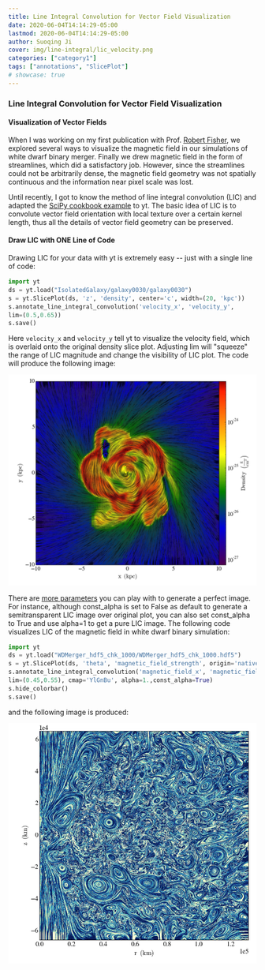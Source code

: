 ```yaml
---
title: Line Integral Convolution for Vector Field Visualization
date: 2020-06-04T14:14:29-05:00
lastmod: 2020-06-04T14:14:29-05:00
author: Suoqing Ji
cover: img/line-integral/lic_velocity.png
categories: ["category1"]
tags: ["annotations", "SlicePlot"]
# showcase: true
---
```


### Line Integral Convolution for Vector Field Visualization

<!--more-->

#### Visualization of Vector Fields

When I was working on my first publication with Prof. [Robert
Fisher](http://www.umassd.edu/engineering/phy/people/facultyandstaff/robertfisher/), 
we
explored several ways to visualize the magnetic field in our simulations of
white dwarf binary merger. Finally we drew magnetic field in the form of
streamlines, which did a satisfactory job. However, since the streamlines could
not be arbitrarily dense, the magnetic field geometry was not spatially
continuous and the information near pixel scale was lost.

Until recently, I got to know the method of line integral convolution (LIC) and
adapted the [SciPy cookbook example](http://wiki.scipy.org/Cookbook/LineIntegralConvolution) 
to yt. The basic idea of LIC is to convolute
vector field orientation with local texture over a certain kernel length, thus
all the details of vector field geometry can be preserved.

#### Draw LIC with ONE Line of Code

Drawing LIC for your data with yt is extremely easy -- just with a single line
of code:

```Python
import yt
ds = yt.load("IsolatedGalaxy/galaxy0030/galaxy0030")
s = yt.SlicePlot(ds, 'z', 'density', center='c', width=(20, 'kpc'))
s.annotate_line_integral_convolution('velocity_x', 'velocity_y',
lim=(0.5,0.65))
s.save()
```

Here `velocity_x` and `velocity_y` tell yt to visualize the velocity field, which
is overlaid onto the original density slice plot. Adjusting lim will "squeeze"
the range of LIC magnitude and change the visibility of LIC plot. The code will
produce the following image:

![line integral velocity](../../img/line-integral/lic_velocity.png)

There are [more parameters](http://yt-project.org/docs/dev/visualizing/callbacks.html#overplot-line-integral-convolution) 
you can play with to generate a perfect image. For
instance, although const_alpha is set to False as default to generate a
semitransparent LIC image over original plot, you can also set const_alpha to
True and use alpha=1 to get a pure LIC image. The following code visualizes LIC
of the magnetic field in white dwarf binary simulation:

```python
import yt
ds = yt.load("WDMerger_hdf5_chk_1000/WDMerger_hdf5_chk_1000.hdf5")
s = yt.SlicePlot(ds, 'theta', 'magnetic_field_strength', origin='native')
s.annotate_line_integral_convolution('magnetic_field_x', 'magnetic_field_y',
lim=(0.45,0.55), cmap='YlGnBu', alpha=1.,const_alpha=True)
s.hide_colorbar()
s.save()
```
and the following image is produced:

![line integral BField](../../img/line-integral/lic_Bfield.png)
